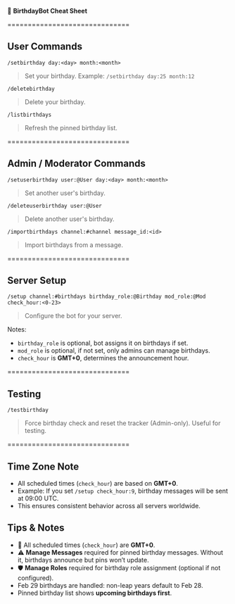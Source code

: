 🎂 **BirthdayBot Cheat Sheet**

==============================

**User Commands**
----------------
`/setbirthday day:<day> month:<month>`  
> Set your birthday. Example: `/setbirthday day:25 month:12`

`/deletebirthday`  
> Delete your birthday.

`/listbirthdays`  
> Refresh the pinned birthday list.

==============================

**Admin / Moderator Commands**
------------------------------
`/setuserbirthday user:@User day:<day> month:<month>`  
> Set another user's birthday.

`/deleteuserbirthday user:@User`  
> Delete another user's birthday.

`/importbirthdays channel:#channel message_id:<id>`  
> Import birthdays from a message.

==============================

**Server Setup**
----------------
`/setup channel:#birthdays birthday_role:@Birthday mod_role:@Mod check_hour:<0-23>`  
> Configure the bot for your server.

Notes:
- `birthday_role` is optional, bot assigns it on birthdays if set.  
- `mod_role` is optional, if not set, only admins can manage birthdays.  
- `check_hour` is **GMT+0**, determines the announcement hour.

==============================

**Testing**
-----------
`/testbirthday`  
> Force birthday check and reset the tracker (Admin-only). Useful for testing.

==============================

**Time Zone Note**
-----------------
- All scheduled times (`check_hour`) are based on **GMT+0**.
- Example: If you set `/setup check_hour:9`, birthday messages will be sent at 09:00 UTC.
- This ensures consistent behavior across all servers worldwide.


**Tips & Notes**
----------------
- 🎯 All scheduled times (`check_hour`) are **GMT+0**.
- ⚠ **Manage Messages** required for pinned birthday messages. Without it, birthdays announce but pins won’t update.
- 🛡 **Manage Roles** required for birthday role assignment (optional if not configured).
- Feb 29 birthdays are handled: non-leap years default to Feb 28.
- Pinned birthday list shows **upcoming birthdays first**.

